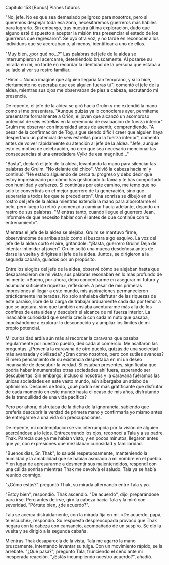 
Capítulo 153 [Bonus] Planes futuros

"No, jefe. No es que sea demasiado peligroso para nosotros, pero si queremos despejar toda esa zona, necesitaremos guerreros más hábiles para lograrlo. Sin embargo, tras nuestra última exploración, dudo que alguno esté dispuesto a aceptar la misión tras presenciar el estado de los guerreros que regresaron". Se oyó otra voz, y no tardé en reconocer a los individuos que se acercaban o, al menos, identificar a uno de ellos.

"Muy bien, ¿por qué no...?" Las palabras del jefe de la aldea se interrumpieron al acercarse, deteniéndolo bruscamente. Al posarse su mirada en mí, no tardé en recordar la identidad de la persona que estaba a su lado al ver su rostro familiar.

"Hmm... Nunca imaginé que alguien llegaría tan temprano, y si lo hice, ciertamente no esperaba que ese alguien fueras tú", comentó el jefe de la aldea, mientras sus ojos me observaban de pies a cabeza, escrutando mi presencia.

De repente, el jefe de la aldea se giró hacia Grulm y me extendió la mano como si me presentara. "Aunque quizás ya lo conocieras ayer, permíteme presentarte formalmente a Orión, el joven que alcanzó un asombroso potencial de seis estrellas en la ceremonia de evaluación de fuerza interior". Grulm me observar con intensidad antes de asentir, comprendiendo. "A pesar de la confirmación de Tog, sigue siendo difícil creer que alguien haya despertado un potencial de seis estrellas para la fuerza interior", comentó antes de volver rápidamente su atención al jefe de la aldea. "Jefe, aunque esto es motivo de celebración, no creo que sea necesario mencionar las consecuencias si una enredadera Vylkr de esa magnitud..."

"Basta", declaró el jefe de la aldea, levantando la mano para silenciar las palabras de Grulm. "No delante del chico". Volvió la cabeza hacia mí y continuó: "He estado siguiendo de cerca tu progreso y debo decir que estoy impresionado por cómo has gestionado tu fama y te has comportado con humildad y esfuerzo. Si continúas por este camino, me temo que no solo te convertirás en el mejor guerrero de tu generación, sino que superarás a todos los que te precedieron". Una sonrisa se dibujó en el rostro del jefe de la aldea mientras extendía la mano para alborotarme el pelo, pero luego la retiró y comenzó a caminar hacia adelante, dejando un rastro de sus palabras. "Mientras tanto, cuando llegue el guerrero Jean, informale de que necesito hablar con él antes de que continúe con tu entrenamiento".

Mientras el jefe de la aldea se alejaba, Grulm se mantuvo firme, observándome de arriba abajo como si buscara algo esquivo. La voz del jefe de la aldea cortó el aire, gritándole: "¡Basta, guerrero Grulm! Deja de intentar intimidar al joven". Grulm soltó una mueca desdeñosa antes de darse la vuelta y dirigirse al jefe de la aldea. Juntos, se dirigieron a la segunda cabaña, guiados por un propósito.

Entre los elogios del jefe de la aldea, observé cómo se alejaban hasta que desaparecieron de mi vista; sus palabras resonaban en lo más profundo de mi mente. «Bueno, por ahora, debo concentrarme en asegurar mi futuro y acumular suficiente riqueza», reflexioné. A pesar de mis primeras impresiones al llegar a este mundo, mis aspiraciones permanecieron prácticamente inalteradas. No solo anhelaba disfrutar de las riquezas de este paraíso, libre de la carga de trabajar arduamente cada día por temor a que se agotara, sino que también ansiaba aventurarme más allá de los confines de esta aldea y descubrir el alcance de mi fuerza interior. La insaciable curiosidad que sentía crecía con cada minuto que pasaba, impulsándome a explorar lo desconocido y a ampliar los límites de mi propio potencial.

Mi curiosidad ardía aún más al recordar la caravana que pasaba regularmente por nuestro pueblo, dedicada al comercio. Me asaltaron las preguntas. ¿Provenía la caravana de otro pueblo, quizás de una sociedad más avanzada y civilizada? ¿Eran como nosotros, pero con sutiles avances? El mero pensamiento de su existencia despertaba en mí un deseo incansable de descubrir la verdad. Si estaban presentes, significaba que podría haber innumerables otras sociedades ahí fuera, esperando ser descubiertas. Sin embargo, incluso si nosotros y la caravana fuéramos las únicas sociedades en este vasto mundo, aún albergaba un atisbo de optimismo. Después de todo, ¿qué podría ser más gratificante que disfrutar de cada momento en este mundo hasta el ocaso de mis años, disfrutando de la tranquilidad de una vida pacífica?

Pero por ahora, disfrutaba de la dicha de la ignorancia, sabiendo que prefería descubrir la verdad de primera mano y confirmarla yo mismo antes de entregarme a una vida sin preocupaciones.

De repente, mi contemplación se vio interrumpida por la visión de alguien acercándose a lo lejos. Entrecerrando los ojos, reconocí a Tala y a su padre, Thak. Parecía que ya me habían visto, y en pocos minutos, llegaron antes que yo, con expresiones que mezclaban curiosidad y familiaridad.

"Buenos días, Sr. Thak", lo saludé respetuosamente, manteniendo la humildad y la amabilidad que se habían asociado a mi nombre en el pueblo. Y en lugar de apresurarme a desmentir sus malentendidos, respondí con una cálida sonrisa mientras Thak me devolvía el saludo. Tala ya se había reunido conmigo.

"¿Cómo estás?" preguntó Thak, su mirada alternando entre Tala y yo.

"Estoy bien", respondió. Thak ascendió. "De acuerdo", dijo, preparándose para irse. Pero antes de irse, giró la cabeza hacia Tala y la miró con severidad. "Pórtate bien, ¿de acuerdo?".

Tala se acerca distraídamente, con la mirada fija en mí. «De acuerdo, papá, te escuché», respondió. Su respuesta despreocupada provocó que Thak negara con la cabeza con cansancio, acompañado de un suspiro. Se dio la vuelta y se dirigió a la segunda cabaña.

Mientras Thak desaparecía de la vista, Tala me agarró la mano bruscamente, intentando levantar su tulga. Con un movimiento rápido, se la arrebaté. "¿Qué pasa?", preguntó Tala, frunciendo el ceño ante mi inesperada reacción. "¿Estás incumpliendo nuestro acuerdo?", añadió.